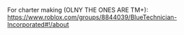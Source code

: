 For charter making (OLNY THE ONES ARE TM+): https://www.roblox.com/groups/8844039/BlueTechnician-Incorporated#!/about
